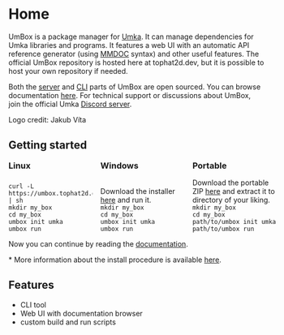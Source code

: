 # Home

UmBox is a package manager for [Umka](https://github.com/vtereshkov/umka-lang).
It can manage dependencies for Umka libraries and programs. It features a web
UI with an automatic API reference generator (using
[MMDOC](https://git.sr.ht/~mrms/mmdoc) syntax) and other useful features. The
official UmBox repository is hosted here at tophat2d.dev, but it is possible to
host your own repository if needed.

Both the [server](https://github.com/marekmaskarinec/umboxs) and
[CLI](https://github.com/marekmaskarinec/umbox) parts of UmBox are open
sourced. You can browse documentation [here](/docs). For technical support or
discussions about UmBox, join the official Umka [Discord
server](https://discord.gg/PcT7cn59h9).

Logo credit: Jakub Víta

## Getting started

<style>
.getting-started {
    display: grid;
    grid-template-columns: 33% 33% 33%;
    grid-gap: 15px;
}

.getting-started h3 {
  margin: 0;
}

.code {
    align-self: end;
}

.code >* {
    margin: 0;
}
</style>

<div class="getting-started">
  <div>
    <h3>Linux</h3>
  </div>
  <div>
    <h3>Windows</h3>
  </div>
  <div>
    <h3>Portable</h3>
  </div>

  <div class="code">
    <pre><code>curl -L https://umbox.tophat2d.dev/dl/setup.sh | sh
mkdir my_box
cd my_box
umbox init umka
umbox run</code></pre>
  </div>

  <div class="code">
    <p>Download the installer <a href="/dl/umbox_install.exe">here</a> and run it.</p>
<pre><code>mkdir my_box
cd my_box
umbox init umka
umbox run</code></pre>
  </div>

  <div class="code">
    <p>Download the portable ZIP <a href="/dl/umbox_portable.zip">here</a> and extract it to directory of your liking.</p>
<pre><code>mkdir my_box
cd my_box
path/to/umbox init umka
path/to/umbox run</code></pre>
  </div>
</div>

Now you can continue by reading the [documentation](/docs/user/guides/02-getting-started.md).

\* More information about the install procedure is available
[here](http://sus:4832/docs/user/01-installation.md).

## Features

- CLI tool
- Web UI with documentation browser
- custom build and run scripts
